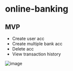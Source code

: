 # online-banking

## MVP
- Create user acc
- Create multiple bank acc
- Delete acc
- View transaction history


![image](https://user-images.githubusercontent.com/103260720/221446840-743ea742-fa6f-462a-8aa9-53c4b71fc921.png)
